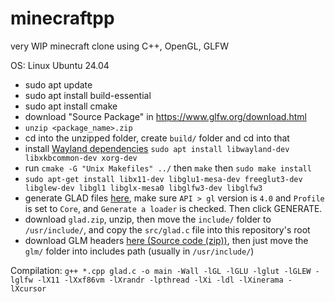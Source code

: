 # minecraftpp

very WIP minecraft clone using C++, OpenGL, GLFW

OS: Linux Ubuntu 24.04

- sudo apt update
- sudo apt install build-essential
- sudo apt install cmake
- download "Source Package" in https://www.glfw.org/download.html
- `unzip <package_name>.zip`
- cd into the unzipped folder, create `build/` folder and cd into that
- install [Wayland dependencies](https://www.glfw.org/docs/latest/compile_guide.html#compile_deps_wayland) `sudo apt install libwayland-dev libxkbcommon-dev xorg-dev`
- run `cmake -G "Unix Makefiles" ../` then `make` then `sudo make install`
- `sudo apt-get install libx11-dev libglu1-mesa-dev freeglut3-dev libglew-dev libgl1 libglx-mesa0 libglfw3-dev libglfw3`
- generate GLAD files [here](https://glad.dav1d.de/), make sure `API > gl` version is `4.0` and `Profile` is set to `Core`, and `Generate a loader` is checked. Then click GENERATE.
- download `glad.zip`, unzip, then move the `include/` folder to `/usr/include/`, and copy the `src/glad.c` file into this repository's root
- download GLM headers [here (Source code (zip))](https://github.com/g-truc/glm/releases), then just move the `glm/` folder into includes path (usually in `/usr/include/`) 

Compilation: `g++ *.cpp glad.c -o main -Wall -lGL -lGLU -lglut -lGLEW -lglfw -lX11 -lXxf86vm -lXrandr -lpthread -lXi -ldl -lXinerama -lXcursor`
